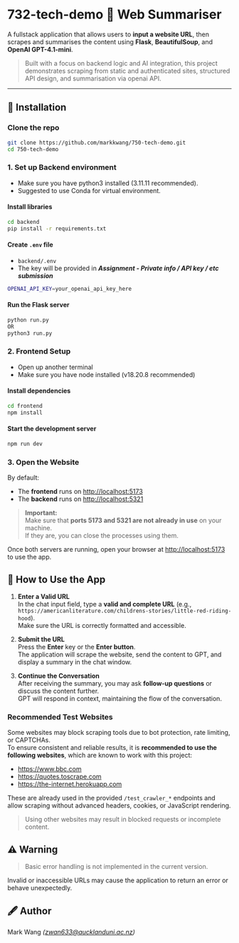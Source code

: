 # 732-tech-demo **🧠 Web Summariser**

A fullstack application that allows users to **input a website URL**, then scrapes and summarises the content using **Flask**, **BeautifulSoup**, and **OpenAI GPT-4.1-mini**.

> Built with a focus on backend logic and AI integration, this project demonstrates scraping from static and authenticated sites, structured API design, and summarisation via openai API.

---

## 🔧 Installation

### Clone the repo

```bash
git clone https://github.com/markkwang/750-tech-demo.git
cd 750-tech-demo
```

### 1. Set up Backend environment

- Make sure you have python3 installed (3.11.11 recommended).
- Suggested to use Conda for virtual environment.

#### Install libraries

```bash
cd backend
pip install -r requirements.txt
```

#### Create `.env` file

- `backend/.env`
- The key will be provided in **_Assignment - Private info / API key / etc submission_**

```bash
OPENAI_API_KEY=your_openai_api_key_here
```

#### Run the Flask server

```bash
python run.py
OR
python3 run.py
```

### 2. Frontend Setup

- Open up another terminal
- Make sure you have node installed (v18.20.8 recommended)

#### Install dependencies

```bash
cd frontend
npm install
```

#### Start the development server

```bash
npm run dev
```

### 3. Open the Website

By default:

- The **frontend** runs on [http://localhost:5173](http://localhost:5173)
- The **backend** runs on [http://localhost:5321](http://localhost:5321)

> **Important:**  
> Make sure that **ports 5173 and 5321 are not already in use** on your machine.  
> If they are, you can close the processes using them.

Once both servers are running, open your browser at [http://localhost:5173](http://localhost:5173) to use the app.

## 📝 How to Use the App

1. **Enter a Valid URL**  
   In the chat input field, type a **valid and complete URL** (e.g.,  
   `https://americanliterature.com/childrens-stories/little-red-riding-hood`).  
   Make sure the URL is correctly formatted and accessible.

2. **Submit the URL**  
   Press the **Enter** key or the **Enter button**.  
   The application will scrape the website, send the content to GPT, and display a summary in the chat window.

3. **Continue the Conversation**  
   After receiving the summary, you may ask **follow-up questions** or discuss the content further.  
   GPT will respond in context, maintaining the flow of the conversation.

### Recommended Test Websites

Some websites may block scraping tools due to bot protection, rate limiting, or CAPTCHAs.  
To ensure consistent and reliable results, it is **recommended to use the following websites**, which are known to work with this project:

- https://www.bbc.com
- https://quotes.toscrape.com
- https://the-internet.herokuapp.com

These are already used in the provided `/test_crawler_*` endpoints and allow scraping without advanced headers, cookies, or JavaScript rendering.

> Using other websites may result in blocked requests or incomplete content.

## ⚠️ Warning

> Basic error handling is not implemented in the current version.

Invalid or inaccessible URLs may cause the application to return an error or behave unexpectedly.

## 🖋️ Author

Mark Wang _(zwan633@aucklanduni.ac.nz)_
